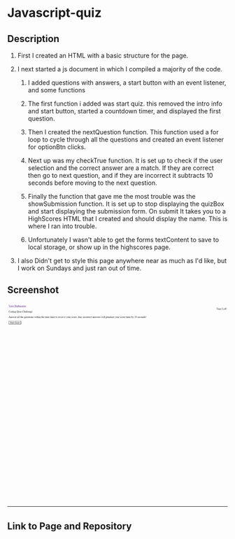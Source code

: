 # Javascript-quiz

## **Description**

1. First I created an HTML with a basic structure for the page.

2. I next started a js document in which I compiled a majority of the code.

    1. I added questions with answers, a start button with an event listener, and some functions

    2. The first function i added was start quiz. this removed the intro info and start button, started a countdown timer, and displayed the first question.

    3. Then I created the nextQuestion function. This function used a for loop to cycle through all the questions and created an event listener for optionBtn clicks.

    4. Next up was my checkTrue function. It is set up to check if the user selection and the correct answer are a match. If they are correct then go to next question, and if they are incorrect it subtracts 10 seconds before moving to the next question. 

    5. Finally the function that gave me the most trouble was the showSubmission function. It is set up to stop displaying the quizBox and start displaying the submission form. On submit It takes you to a HighScores HTML that I created and should display the name. This is where I ran into trouble.

    6. Unfortunately I wasn't able to get the forms textContent to save to local storage, or show up in the highscores page.

3. I also Didn't get to style this page anywhere near as much as I'd like, but I work on Sundays and just ran out of time.

## **Screenshot**

![GIF of my Javascript Quiz](assets/images/javascript-quiz.gif)

## **Link to Page and Repository**

